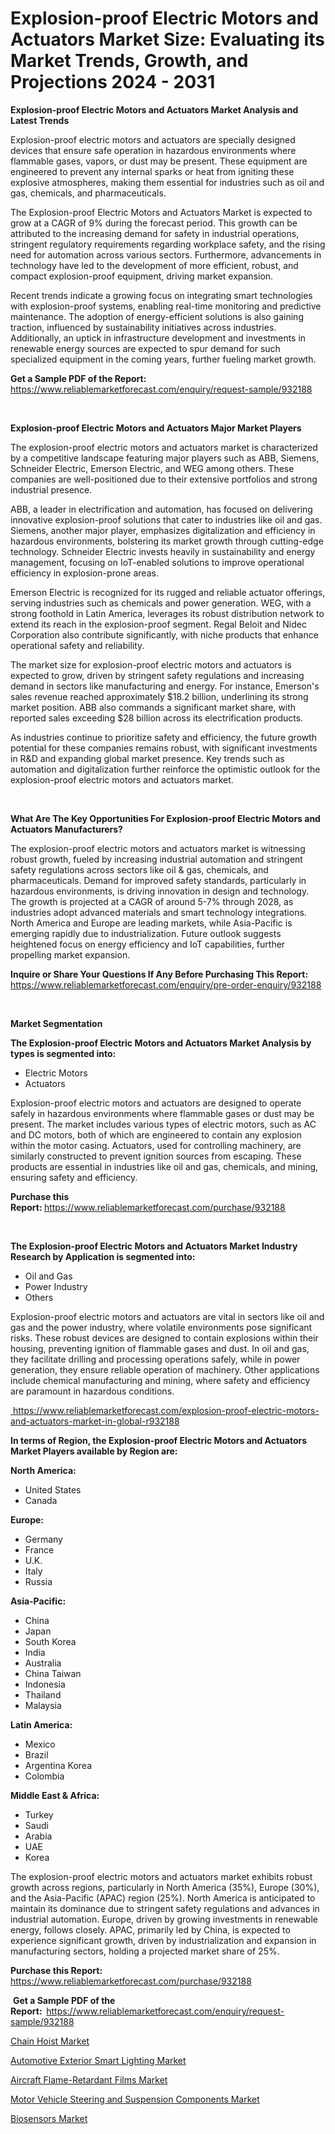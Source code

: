 <p><h1>Explosion-proof Electric Motors and Actuators Market Size: Evaluating its Market Trends, Growth, and Projections 2024 - 2031</h1></p><p><strong>Explosion-proof Electric Motors and Actuators Market Analysis and Latest Trends</strong></p>
<p><p>Explosion-proof electric motors and actuators are specially designed devices that ensure safe operation in hazardous environments where flammable gases, vapors, or dust may be present. These equipment are engineered to prevent any internal sparks or heat from igniting these explosive atmospheres, making them essential for industries such as oil and gas, chemicals, and pharmaceuticals.</p><p>The Explosion-proof Electric Motors and Actuators Market is expected to grow at a CAGR of 9% during the forecast period. This growth can be attributed to the increasing demand for safety in industrial operations, stringent regulatory requirements regarding workplace safety, and the rising need for automation across various sectors. Furthermore, advancements in technology have led to the development of more efficient, robust, and compact explosion-proof equipment, driving market expansion.</p><p>Recent trends indicate a growing focus on integrating smart technologies with explosion-proof systems, enabling real-time monitoring and predictive maintenance. The adoption of energy-efficient solutions is also gaining traction, influenced by sustainability initiatives across industries. Additionally, an uptick in infrastructure development and investments in renewable energy sources are expected to spur demand for such specialized equipment in the coming years, further fueling market growth.</p></p>
<p><strong>Get a Sample PDF of the Report:&nbsp;</strong> <a href="https://www.reliablemarketforecast.com/enquiry/request-sample/932188">https://www.reliablemarketforecast.com/enquiry/request-sample/932188</a></p>
<p>&nbsp;</p>
<p><strong>Explosion-proof Electric Motors and Actuators Major Market Players</strong></p>
<p><p>The explosion-proof electric motors and actuators market is characterized by a competitive landscape featuring major players such as ABB, Siemens, Schneider Electric, Emerson Electric, and WEG among others. These companies are well-positioned due to their extensive portfolios and strong industrial presence. </p><p>ABB, a leader in electrification and automation, has focused on delivering innovative explosion-proof solutions that cater to industries like oil and gas. Siemens, another major player, emphasizes digitalization and efficiency in hazardous environments, bolstering its market growth through cutting-edge technology. Schneider Electric invests heavily in sustainability and energy management, focusing on IoT-enabled solutions to improve operational efficiency in explosion-prone areas.</p><p>Emerson Electric is recognized for its rugged and reliable actuator offerings, serving industries such as chemicals and power generation. WEG, with a strong foothold in Latin America, leverages its robust distribution network to extend its reach in the explosion-proof segment. Regal Beloit and Nidec Corporation also contribute significantly, with niche products that enhance operational safety and reliability.</p><p>The market size for explosion-proof electric motors and actuators is expected to grow, driven by stringent safety regulations and increasing demand in sectors like manufacturing and energy. For instance, Emerson's sales revenue reached approximately $18.2 billion, underlining its strong market position. ABB also commands a significant market share, with reported sales exceeding $28 billion across its electrification products.</p><p>As industries continue to prioritize safety and efficiency, the future growth potential for these companies remains robust, with significant investments in R&D and expanding global market presence. Key trends such as automation and digitalization further reinforce the optimistic outlook for the explosion-proof electric motors and actuators market.</p></p>
<p>&nbsp;</p>
<p><strong>What Are The Key Opportunities For Explosion-proof Electric Motors and Actuators Manufacturers?</strong></p>
<p><p>The explosion-proof electric motors and actuators market is witnessing robust growth, fueled by increasing industrial automation and stringent safety regulations across sectors like oil & gas, chemicals, and pharmaceuticals. Demand for improved safety standards, particularly in hazardous environments, is driving innovation in design and technology. The growth is projected at a CAGR of around 5-7% through 2028, as industries adopt advanced materials and smart technology integrations. North America and Europe are leading markets, while Asia-Pacific is emerging rapidly due to industrialization. Future outlook suggests heightened focus on energy efficiency and IoT capabilities, further propelling market expansion.</p></p>
<p><strong>Inquire or Share Your Questions If Any Before Purchasing This Report:</strong> <a href="https://www.reliablemarketforecast.com/enquiry/pre-order-enquiry/932188">https://www.reliablemarketforecast.com/enquiry/pre-order-enquiry/932188</a></p>
<p>&nbsp;</p>
<p><strong>Market Segmentation</strong></p>
<p><strong>The Explosion-proof Electric Motors and Actuators Market Analysis by types is segmented into:</strong></p>
<p><ul><li>Electric Motors</li><li>Actuators</li></ul></p>
<p><p>Explosion-proof electric motors and actuators are designed to operate safely in hazardous environments where flammable gases or dust may be present. The market includes various types of electric motors, such as AC and DC motors, both of which are engineered to contain any explosion within the motor casing. Actuators, used for controlling machinery, are similarly constructed to prevent ignition sources from escaping. These products are essential in industries like oil and gas, chemicals, and mining, ensuring safety and efficiency.</p></p>
<p><strong>Purchase this Report:&nbsp;</strong><a href="https://www.reliablemarketforecast.com/purchase/932188">https://www.reliablemarketforecast.com/purchase/932188</a></p>
<p>&nbsp;</p>
<p><strong>The Explosion-proof Electric Motors and Actuators Market Industry Research by Application is segmented into:</strong></p>
<p><ul><li>Oil and Gas</li><li>Power Industry</li><li>Others</li></ul></p>
<p><p>Explosion-proof electric motors and actuators are vital in sectors like oil and gas and the power industry, where volatile environments pose significant risks. These robust devices are designed to contain explosions within their housing, preventing ignition of flammable gases and dust. In oil and gas, they facilitate drilling and processing operations safely, while in power generation, they ensure reliable operation of machinery. Other applications include chemical manufacturing and mining, where safety and efficiency are paramount in hazardous conditions.</p></p>
<p><a href="https://www.reliablemarketforecast.com/explosion-proof-electric-motors-and-actuators-market-in-global-r932188">&nbsp;https://www.reliablemarketforecast.com/explosion-proof-electric-motors-and-actuators-market-in-global-r932188</a></p>
<p><strong>In terms of Region, the Explosion-proof Electric Motors and Actuators Market Players available by Region are:</strong></p>
<p>
    <p> <strong> North America: </strong>
        <ul>
            <li>United States</li>
            <li>Canada</li>
        </ul>
        </p> 
    <p> <strong> Europe: </strong>
        <ul>
            <li>Germany</li>
            <li>France</li>
            <li>U.K.</li>
            <li>Italy</li>
            <li>Russia</li>
        </ul>
        </p> 
    <p> <strong> Asia-Pacific: </strong>
        <ul>
            <li>China</li>
            <li>Japan</li>
            <li>South Korea</li>
            <li>India</li>
            <li>Australia</li>
            <li>China Taiwan</li>
            <li>Indonesia</li>
            <li>Thailand</li>
            <li>Malaysia</li>
        </ul>
        </p> 
    <p> <strong> Latin America: </strong>
        <ul>
            <li>Mexico</li>
            <li>Brazil</li>
            <li>Argentina Korea</li>
            <li>Colombia</li>
        </ul>
        </p> 
    <p> <strong> Middle East & Africa: </strong>
        <ul>
            <li>Turkey</li>
            <li>Saudi</li>
            <li>Arabia</li>
            <li>UAE</li>
            <li>Korea</li>
        </ul>
    </p>
    </p>
<p><p>The explosion-proof electric motors and actuators market exhibits robust growth across regions, particularly in North America (35%), Europe (30%), and the Asia-Pacific (APAC) region (25%). North America is anticipated to maintain its dominance due to stringent safety regulations and advances in industrial automation. Europe, driven by growing investments in renewable energy, follows closely. APAC, primarily led by China, is expected to experience significant growth, driven by industrialization and expansion in manufacturing sectors, holding a projected market share of 25%.</p></p>
<p><strong>Purchase this Report: </strong><a href="https://www.reliablemarketforecast.com/purchase/932188">https://www.reliablemarketforecast.com/purchase/932188</a></p>
<p>&nbsp;<strong>Get a Sample PDF of the Report:&nbsp;&nbsp;</strong><a href="https://www.reliablemarketforecast.com/enquiry/request-sample/932188">https://www.reliablemarketforecast.com/enquiry/request-sample/932188</a></p>
<p><strong></strong></p>
<p><p><a href="https://medium.com/@juddcusanoxfm/the-global-chain-hoist-market-identifies-drivers-restraints-opportunities-and-trends-impacting-c362e8ce320e">Chain Hoist Market</a></p><p><a href="https://issuu.com/reportprime-2/docs/automotive-exterior-smart-lighting-_085a90bce652e1">Automotive Exterior Smart Lighting Market</a></p><p><a href="https://github.com/ChiragRP21/Market-Research-Report-List-6/blob/main/aircraft-flame-retardant-films-market.md">Aircraft Flame-Retardant Films Market</a></p><p><a href="https://issuu.com/reportprime-2/docs/motor-vehicle-steering-and-suspensi_11204f928fb51b">Motor Vehicle Steering and Suspension Components Market</a></p><p><a href="https://www.linkedin.com/pulse/biosensors-market-share-size-trends-industry-analysis-report-45vme?trackingId=TztRC%2FRJQ8mLGOlWL9LAbA%3D%3D">Biosensors Market</a></p></p>